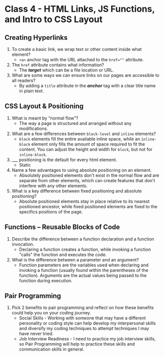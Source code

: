 # Class 4 - HTML Links, JS Functions, and Intro to CSS Layout

## Creating Hyperlinks

1. To create a basic link, we wrap text or other content inside what element?
   * `<a>` anchor tag with the URL attached to the `href=""` attribute.
2. The `href` attribute contains what information?
   * The ***target*** which can be a file location or URL.
3. What are some ways we can ensure links on our pages are accessible to all readers?
   * By adding a `title` attribute in the ***anchor*** tag with a clear title name in plain text.

## CSS Layout & Positioning

1. What is meant by “normal flow”?
   * The way a page is structured and arranged without any modifications. 
2. What are a few differences between `block-level` and `inline` elements?
   * `block` elements fill the entire available inline space, while an `inline-block` element only fills the amount of space required to fit the content. You can adjust the height and width for `block`, but not for `inline-block`.
3. ___ positioning is the default for every html element.
   * Static
4. Name a few advantages to using absolute positioning on an element.
   * Absolutely positioned elements don't exist in the normal flow and are separate from other elements, which can create features that don't interfere with any other elements.
5. What is a key difference between fixed positioning and absolute positioning?
   * Absolute positioned elements stay in place relative to its nearest positioned ancestor, while fixed positioned elements are fixed to the specifics positions of the page.

## Functions – Reusable Blocks of Code

1. Describe the difference between a function declaration and a function invocation.
   * Declaring a function creates a function, while invoking a function "calls" the function and executes the code.
2. What is the difference between a parameter and an argument?
   * Function parameters are the variables used when declaring and invoking a function (usually found within the parentheses of the function). Arguments are the actual values being passed to the function during execution.

## Pair Programming

1. Pick 2 benefits to pair programming and reflect on how these benefits could help you on your coding journey.
   * Social Skills - Working with someone that may have a different personality or coding style can help develop my interpersonal skills and diversify my coding techniques to attempt techniques I may have never tried.
   * Job Interview Readiness - I need to practice my job interview skills, so Pair Programming will help to practice these skills and communication skills in general.
